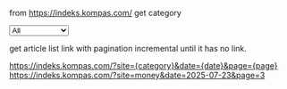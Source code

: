 from https://indeks.kompas.com/ get category

<select class="form__select dropdown_sites">
                    <option value="all" selected="">All</option>
                    <option value="news">News</option><option value="nasional">&nbsp;&nbsp;&nbsp;Nasional</option><option value="regional">&nbsp;&nbsp;&nbsp;Regional</option><option value="megapolitan">&nbsp;&nbsp;&nbsp;Megapolitan</option><option value="global">&nbsp;&nbsp;&nbsp;Global</option><option value="tren">Tren</option><option value="health">Health</option><option value="food">Food</option><option value="edukasi">Edukasi</option><option value="money">Money</option><option value="umkm">UMKM</option><option value="tekno">Tekno</option><option value="lifestyle">Lifestyle</option><option value="homey">Homey</option><option value="properti">Properti</option><option value="bola">Bola</option><option value="travel">Travel</option><option value="otomotif">Otomotif</option><option value="sains">Sains</option><option value="hype">Hype</option><option value="jeo">JEO</option>
		<option value="health">Health</option>
        <option value="skola">Skola</option>
                </select>

get article list link with pagination incremental until it has no link.

https://indeks.kompas.com/?site={category}&date={date}&page={page}
https://indeks.kompas.com/?site=money&date=2025-07-23&page=3

<div class="articleItem">
          <a class="article-link" href="https://money.kompas.com/read/2025/07/23/222139426/pengamat-sebut-bumn-jadi-role-model-pertambangan-hijau-kenapa">

